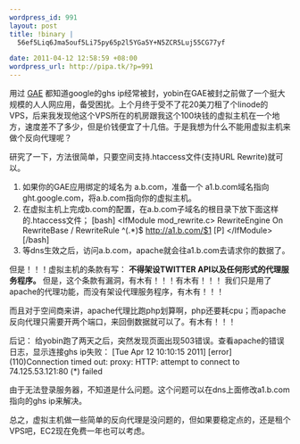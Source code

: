 ```yaml
--- 
wordpress_id: 991
layout: post
title: !binary |
  56ef5Liq6Jma5ouf5Li75py65p2l5YGa5Y+N5ZCR5Luj55CG77yf

date: 2011-04-12 12:58:59 +08:00
wordpress_url: http://pipa.tk/?p=991
---
```

用过 <a href="http://appengine.google.com/">GAE</a> 都知道google的ghs ip经常被封，yobin在GAE被封之前做了一个挺大规模的人人网应用，备受困扰。上个月终于受不了花20美刀租了个linode的VPS，后来我发现他这个VPS所在的机房跟我这个100块钱的虚拟主机在一个地方，速度差不了多少，但是价钱便宜了十几倍。于是我想为什么不能用虚拟主机来做个反向代理呢？

研究了一下，方法很简单，只要空间支持.htaccess文件(支持URL Rewrite)就可以。
1. 如果你的GAE应用绑定的域名为 a.b.com，准备一个 a1.b.com域名指向 ght.google.com，将a.b.com指向你的虚拟主机。
2. 在虚拟主机上完成b.com的配置，在a.b.com子域名的根目录下放下面这样的.htaccess文件；
[bash]
&lt;IfModule mod_rewrite.c&gt;
RewriteEngine On
RewriteBase /
RewriteRule ^(.*)$ http://a1.b.com/$1 [P]
&lt;/IfModule&gt;
[/bash]
3. 等dns生效之后，访问a.b.com，apache就会往a1.b.com去请求你的数据了。

但是！！！虚拟主机的条款有写：
<strong>不得架设TWITTER API以及任何形式的代理服务程序。</strong>
但是，这个条款有漏洞，有木有！！！有木有！！！
我们只是用了apache的代理功能，而没有架设代理服务程序，有木有！！！

而且对于空间商来讲，apache代理比跑php划算啊，php还要耗cpu；而apache反向代理只需要开两个端口，来回倒数据就可以了。有木有！！！

后记：
给yobin跑了两天之后，突然发现页面出现503错误。查看apache的错误日志，显示连接ghs ip失败：
[Tue Apr 12 10:10:15 2011] [error] (110)Connection timed out: proxy: HTTP: attempt to connect to 74.125.53.121:80 (*) failed

由于无法登录服务器，不知道是什么问题。这个问题可以在dns上面修改a1.b.com指向的ghs ip来解决。

总之，虚拟主机做一些简单的反向代理是没问题的，但如果要稳定点的，还是租个VPS吧，EC2现在免费一年也可以考虑。
